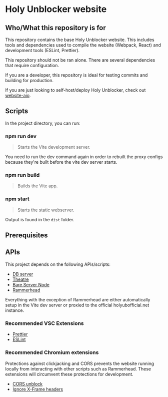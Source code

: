 # Holy Unblocker website

## Who/What this repository is for

This repository contains the base Holy Unblocker website. This includes tools and dependencies used to compile the website (Webpack, React) and development tools (ESLint, Prettier).

This repository should not be ran alone. There are several dependencies that require configuration.

If you are a developer, this repository is ideal for testing commits and building for production.

If you are just looking to self-host/deploy Holy Unblocker, check out [website-aio](https://github.com/holy-unblocker/website-aio).

## Scripts

In the project directory, you can run:

### **npm run dev**

> Starts the Vite development server.

You need to run the dev command again in order to rebuilt the proxy configs because they're built before the vite dev server starts.

### **npm run build**

> Builds the Vite app.

### **npm start**

> Starts the static webserver.

Output is found in the `dist` folder.

## Prerequisites

## APIs

This project depends on the following APIs/scripts:

- [DB server](https://github.com/holy-unblocker/db-server)
- [Theatre](https://github.com/holy-unblocker/theatre)
- [Bare Server Node](https://github.com/tomphttp/bare-server-node)
- [Rammerhead](https://github.com/binary-person/rammerhead)

Everything with the exception of Rammerhead are either automatically setup in the Vite dev server or proxied to the official holyubofficial.net instance.

### Recommended VSC Extensions

- [Prettier](https://marketplace.visualstudio.com/items?itemName=esbenp.prettier-vscode)
- [ESLint](https://marketplace.visualstudio.com/items?itemName=dbaeumer.vscode-eslint)

### Recommended Chromium extensions

Protections against clickjacking and CORS prevents the website running locally from interacting with other scripts such as Rammerhead. These extensions will circumvent these protections for development.

- [CORS unblock](https://chrome.google.com/webstore/detail/cors-unblock/lfhmikememgdcahcdlaciloancbhjino)
- [Ignore X-Frame headers](https://chrome.google.com/webstore/detail/ignore-x-frame-headers/gleekbfjekiniecknbkamfmkohkpodhe)
